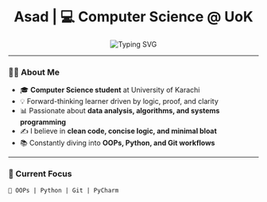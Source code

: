 <!-- GitHub Profile README -->

<h1 align="center">Asad | 💻 Computer Science @ UoK</h1>

<p align="center">
  <img src="https://readme-typing-svg.herokuapp.com?font=Fira+Code&duration=3000&pause=1000&center=true&vCenter=true&width=435&lines=Code.+Analyze.+Optimize.;No+fluff.+Just+facts.;Curious.+Precise.+Relentless." alt="Typing SVG" />
</p>

---

### 👨‍💻 About Me

- 🎓 **Computer Science student** at University of Karachi  
- 💡 Forward-thinking learner driven by logic, proof, and clarity  
- 📊 Passionate about **data analysis, algorithms, and systems programming**  
- ✍️ I believe in **clean code, concise logic, and minimal bloat**  
- 📚 Constantly diving into **OOPs, Python, and Git workflows**

---

### 🧠 Current Focus

```text
📌 OOPs | Python | Git | PyCharm

